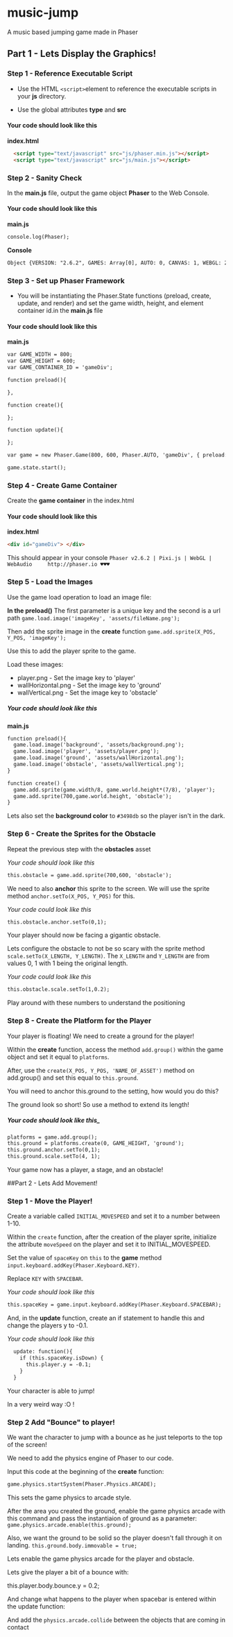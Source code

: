 # music-jump
A music based jumping game made in Phaser

## Part 1 - Lets Display the Graphics!

### Step 1 - Reference Executable Script

+ Use the HTML ```<script>```element to reference the executable scripts in your **js** directory.

+ Use the global attributes **type** and **src**

#### Your code should look like this

**index.html**
```html
  <script type="text/javascript" src="js/phaser.min.js"></script>
  <script type="text/javascript" src="js/main.js"></script>
```

### Step 2 - Sanity Check

In the **main.js** file, output the game object **Phaser** to the Web Console.

#### Your code should look like this

**main.js**

```html
console.log(Phaser);
```

**Console**

```html
Object {VERSION: "2.6.2", GAMES: Array[0], AUTO: 0, CANVAS: 1, WEBGL: 2…}
```

### Step 3 - Set up Phaser Framework

+ You will be instantiating the Phaser.State functions (preload, create, update, and render) and set the game width, height, and element container id.in the **main.js** file

#### Your code should look like this

**main.js**

```html
var GAME_WIDTH = 800;
var GAME_HEIGHT = 600;
var GAME_CONTAINER_ID = 'gameDiv';

function preload(){

},

function create(){

};

function update(){

};

var game = new Phaser.Game(800, 600, Phaser.AUTO, 'gameDiv', { preload: preload, create: create });

game.state.start();
```

### Step 4 - Create Game Container
Create the **game container** in the index.html

#### Your code should look like this

**index.html**

```html
<div id="gameDiv"> </div>
```

This should appear in your console
```Phaser v2.6.2 | Pixi.js | WebGL | WebAudio     http://phaser.io ♥♥♥```

### Step 5 - Load the Images
Use the game load operation to load an image file:

**In the preload()**
The first parameter is a unique key and the second is a url path
```game.load.image('imageKey', 'assets/fileName.png');```

Then add the sprite image in the **create** function
```game.add.sprite(X_POS, Y_POS, 'imageKey');```

Use this to add the player sprite to the game.

Load these images:
+ player.png - Set the image key to 'player'
+ wallHorizontal.png - Set the image key to 'ground'
+ wallVertical.png - Set the image key to 'obstacle'

##### Your code should look like this

**main.js**

```html
function preload(){
  game.load.image('background', 'assets/background.png');
  game.load.image('player', 'assets/player.png');
  game.load.image('ground', 'assets/wallHorizontal.png');
  game.load.image('obstacle', 'assets/wallVertical.png');
}

function create() {
  game.add.sprite(game.width/8, game.world.height*(7/8), 'player');
  game.add.sprite(700,game.world.height, 'obstacle');
}
```

Lets also set the **background color** to `#3498db` so the player isn't in the dark.

### Step 6 - Create the Sprites for the Obstacle
Repeat the previous step with the **obstacles** asset

_Your code should look like this_
```html
this.obstacle = game.add.sprite(700,600, 'obstacle');
```

We need to also **anchor** this sprite to the screen. We will use the sprite method `anchor.setTo(X_POS, Y_POS)` for this.

_Your code could look like this_
```html
this.obstacle.anchor.setTo(0,1);
```

Your player should now be facing a gigantic obstacle.

Lets configure the obstacle to not be so scary with the sprite method `scale.setTo(X_LENGTH, Y_LENGTH)`. The `X_LENGTH` and `Y_LENGTH` are from values 0, 1 with 1 being the original length.

_Your code could look like this_
```html
this.obstacle.scale.setTo(1,0.2);
```

Play around with these numbers to understand the positioning

### Step 8 - Create the Platform for the Player

Your player is floating! We need to create a ground for the player!

Within the **create** function, access the method `add.group()` within the game object and set it equal to `platforms`.

After, use the `create(X_POS, Y_POS, 'NAME_OF_ASSET')` method on add.group() and set this equal to `this.ground`.

You will need to anchor this.ground to the setting, how would you do this?

The ground look so short! So use a method to extend its length!

##### Your code should look like this_
```html
platforms = game.add.group();
this.ground = platforms.create(0, GAME_HEIGHT, 'ground');
this.ground.anchor.setTo(0,1);
this.ground.scale.setTo(4, 1);
```

Your game now has a player, a stage, and an obstacle!

##Part 2 - Lets Add Movement!

### Step 1 - Move the Player!
Create a variable called `INITIAL_MOVESPEED` and set it to a number between 1-10.

Within the `create` function, after the creation of the player sprite, initialize the attribute `moveSpeed` on the player and set it to INITIAL_MOVESPEED.

Set the value of `spaceKey` on `this` to the **game** method `input.keyboard.addKey(Phaser.Keyboard.KEY)`.

Replace `KEY` with `SPACEBAR`.

_Your code should look like this_
```html
this.spaceKey = game.input.keyboard.addKey(Phaser.Keyboard.SPACEBAR);
```

And, in the **update** function, create an if statement to handle this and change the players y to -0.1.

_Your code should look like this_
```html
  update: function(){
    if (this.spaceKey.isDown) {
      this.player.y = -0.1;
    }
  }
```

Your character is able to jump!

In a very weird way :O !

### Step 2 Add "Bounce" to player!
We want the character to jump with a bounce as he just teleports to the top of the screen!

We need to add the physics engine of Phaser to our code.

Input this code at the beginning of the **create** function:
```html
game.physics.startSystem(Phaser.Physics.ARCADE);
```

This sets the game physics to arcade style.

After the area you created the ground, enable the game physics arcade with this command and pass the instantiaion of ground as a parameter:
```game.physics.arcade.enable(this.ground);```

Also, we want the ground to be solid so the player doesn't fall through it on landing.
```this.ground.body.immovable = true;```

Lets enable the game physics arcade for the player and obstacle.

Lets give the player a bit of a bounce with:

this.player.body.bounce.y = 0.2;

And change what happens to the player when spacebar is entered within the update function:

And add the `physics.arcade.collide` between the objects that are coming in contact
